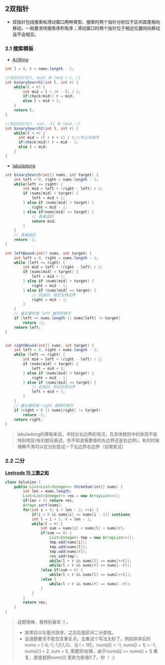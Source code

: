 ## 2双指针

* 双指针包括搜索和滑动窗口两种类型，搜索时两个指针分别位于区间首尾相向移动，一般要求待搜索序列有序；滑动窗口时两个指针位于相近位置同向移动且不会相交。

### 2.1 搜索模板

* [AcWing](https://www.acwing.com/blog/content/31/)

```java
int l = 0, r = nums.length - 1;

//将区间分为[l, mid] 和 [mid + 1, r]
int binarySearch1(int l, int r) {
  	while(l < r) {
      	int mid = l + (r - l) / 2;
      	if(check(mid)) r = mid;
      	else l = mid + 1;
    }
  	return l;
}

//将区间分为[l, mid - 1] 和 [mid, r]
int binarySearch2(int l, int r) {
  	while(l < r) {
      int mid = (l + r + 1) / 2;//防止死循环
      if(check(mid)) r = mid - 1;
      else l = mid;
    }
}
```

* [labuladong](https://mp.weixin.qq.com/s/M1KfTfNlu4OCK8i9PSAmug)

```java
int binarySearch(int[] nums, int target) {
    int left = 0, right = nums.length - 1; 
    while(left <= right) {
        int mid = left + (right - left) / 2;
        if (nums[mid] < target) {
            left = mid + 1;
        } else if (nums[mid] > target) {
            right = mid - 1; 
        } else if(nums[mid] == target) {
            // 直接返回
            return mid;
        }
    }
    // 直接返回
    return -1;
}

int leftBound(int[] nums, int target) {
    int left = 0, right = nums.length - 1;
    while (left <= right) {
        int mid = left + (right - left) / 2;
        if (nums[mid] < target) {
            left = mid + 1;
        } else if (nums[mid] > target) {
            right = mid - 1;
        } else if (nums[mid] == target) {
            // 别返回，锁定左侧边界
            right = mid - 1;
        }
    }
    // 最后要检查 left 越界的情况
    if (left >= nums.length || nums[left] != target)
        return -1;
    return left;
}


int rightBound(int[] nums, int target) {
    int left = 0, right = nums.length - 1;
    while (left <= right) {
        int mid = left + (right - left) / 2;
        if (nums[mid] < target) {
            left = mid + 1;
        } else if (nums[mid] > target) {
            right = mid - 1;
        } else if (nums[mid] == target) {
            // 别返回，锁定右侧边界
            left = mid + 1;
        }
    }
    // 最后要检查 right 越界的情况
    if (right < 0 || nums[right] != target)
        return -1;
    return right;
}
```



> labuladong的模板来说，寻找左右边界的情况，在具体题目中的体现不是特别明显(有的题目表述，你不知道需要查的左边界还是右边界)，有的时候理解不清可以在分别尝试一下左边界右边界（仅限笔试）



### 2.2 二分



**[Leetcode 15 三数之和](https://leetcode-cn.com/problems/3sum/)**

```java
class Solution {
    public List<List<Integer>> threeSum(int[] nums) {
        int len = nums.length;
        List<List<Integer>> res = new ArrayList<>();
        if(len < 3) return res;
        Arrays.sort(nums);
        for(int i = 0; i < len - 2; ++i) {
            if(i > 0 && nums[i] == nums[i - 1]) continue;
            int l = i + 1, r = len - 1;
            while(l < r) {
                int sum = nums[i] + nums[l] + nums[r];
                if(sum == 0) {
                    List<Integer> tmp = new ArrayList<>();
                    tmp.add(nums[i]);
                    tmp.add(nums[l]);
                    tmp.add(nums[r]);
                    res.add(tmp);
                    while(l < r && nums[l] == nums[++l]);
                    while(l < r && nums[r] == nums[--r]);
                }else if(sum < 0) {
                    while(l < r && nums[l] == nums[++l]);
                }else {
                    while(l < r && nums[r] == nums[--r]);
                }
            }
        }
        return res;
    }
}
```

> 这题很棒，我特别喜欢 :) 。
>
> * 排序后以左基点排序，之后后面区间二分查找。
> * 这道题要求不能包含重复点。去重这个写法太妙了。例如排序后的nums = [-4,-1,-1,0,1,2]，当 l = 1时，nums[l] = -1, nums[l + 1] = -1, nums[r] = 2, sum < 0, 需要将l右移，由于nums[i] == nums[i + 1] 重复，直接就把nums[l] 更新为新值0了。秒 ！ ;) 

